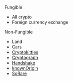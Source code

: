 



Fungible
* All crypto
* Foreign currency exchange

Non-Fungible
* Land
* Cars
* [Cryptokitties](https://www.cryptokitties.co/)
* [Cryptograph](https://www.cryptograph.co/)
* [Handshake](https://handshake.org/)
* [knownOrigin](https://knownorigin.io/)
* [SoRare](https://sorare.com/)
